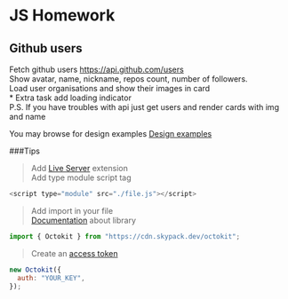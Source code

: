 # JS Homework

## Github users

Fetch github users https://api.github.com/users  
Show avatar, name, nickname, repos count, number of followers.  
Load user organisations and show their images in card  
\* Extra task add loading indicator  
P.S. If you have troubles with api just get users and render cards with img and name

You may browse for design examples
[Design examples](https://codepen.io/tag/user-card?cursor=ZD0xJm89MCZwPTE=)

###Tips

> Add [Live Server](https://marketplace.visualstudio.com/items?itemName=ritwickdey.LiveServer) extension  
> Add type module script tag

```js script
<script type="module" src="./file.js"></script>
```

> Add import in your file  
> [Documentation](https://github.com/octokit/octokit.js) about library

```js script
import { Octokit } from "https://cdn.skypack.dev/octokit";
```

> Create an [access token](https://docs.github.com/en/authentication/keeping-your-account-and-data-secure/creating-a-personal-access-token)

```js script
new Octokit({
  auth: "YOUR_KEY",
});
```

<!-- // Cats
// 'x-api-key': live_KM2XaepFFn85vLPmcyoNXg6HNdCzsJHhSDYH83X5JxdNBrv8zlqTRCFPrQUdVJEp
// as a query string parameter e.g. 'api_key=live_KM2XaepFFn85vLPmcyoNXg6HNdCzsJHhSDYH83X5JxdNBrv8zlqTRCFPrQUdVJEp'

// NASA
// const url = new URL("https://api.nasa.gov/planetary/apod");
// url.searchParams.set("api_key", "2W7aoCKRPO9VadOE4cBhh8LHqiynai2NQ1F8MnRi"); -->
